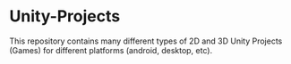 # Unity-Projects
This repository contains many different types of 2D and 3D Unity Projects (Games) for different platforms (android, desktop, etc).
